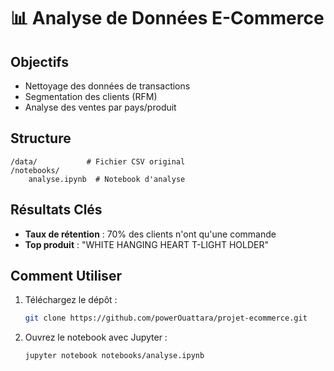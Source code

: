 # 📊 Analyse de Données E-Commerce

## Objectifs
- Nettoyage des données de transactions
- Segmentation des clients (RFM)
- Analyse des ventes par pays/produit

## Structure
```
/data/           # Fichier CSV original
/notebooks/
    analyse.ipynb  # Notebook d'analyse
```

## Résultats Clés
- **Taux de rétention** : 70% des clients n'ont qu'une commande
- **Top produit** : "WHITE HANGING HEART T-LIGHT HOLDER"


## Comment Utiliser
1. Téléchargez le dépôt :
   ```bash
   git clone https://github.com/powerOuattara/projet-ecommerce.git
   ```
2. Ouvrez le notebook avec Jupyter :
   ```bash
   jupyter notebook notebooks/analyse.ipynb
   ```
